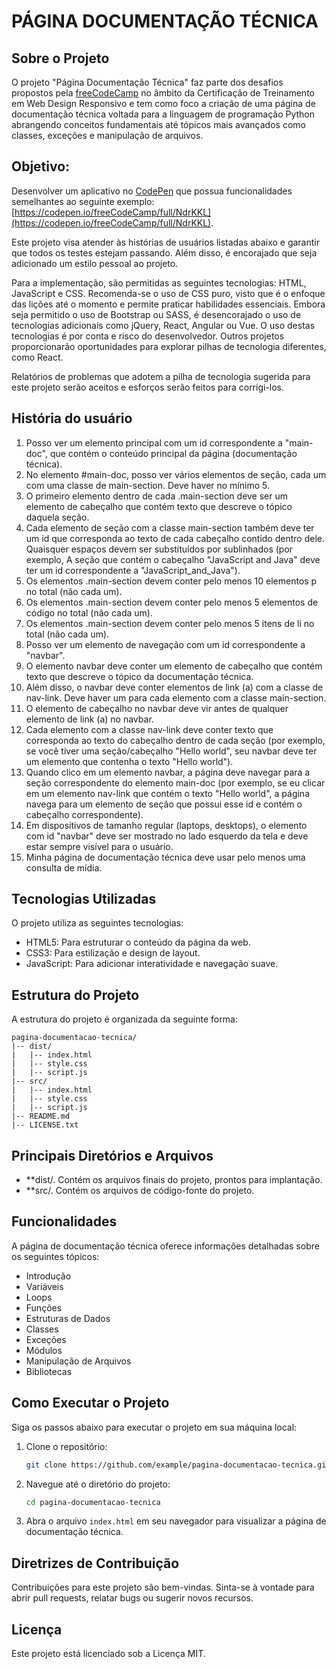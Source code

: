 # PÁGINA DOCUMENTAÇÃO TÉCNICA

## Sobre o Projeto

O projeto "Página Documentação Técnica" faz parte dos desafios propostos pela [freeCodeCamp](https://www.freecodecamp.org) no âmbito da Certificação de Treinamento em Web Design Responsivo e tem como foco a criação de uma página de documentação técnica voltada para a linguagem de programação Python abrangendo conceitos fundamentais até tópicos mais avançados como classes, exceções e manipulação de arquivos.

## Objetivo:
Desenvolver um aplicativo no [CodePen](https://codepen.io) que possua funcionalidades semelhantes ao seguinte exemplo: [https://codepen.io/freeCodeCamp/full/NdrKKL](https://codepen.io/freeCodeCamp/full/NdrKKL).

Este projeto visa atender às histórias de usuários listadas abaixo e garantir que todos os testes estejam passando. Além disso, é encorajado que seja adicionado um estilo pessoal ao projeto.

Para a implementação, são permitidas as seguintes tecnologias: HTML, JavaScript e CSS. Recomenda-se o uso de CSS puro, visto que é o enfoque das lições até o momento e permite praticar habilidades essenciais. Embora seja permitido o uso de Bootstrap ou SASS, é desencorajado o uso de tecnologias adicionais como jQuery, React, Angular ou Vue. O uso destas tecnologias é por conta e risco do desenvolvedor. Outros projetos proporcionarão oportunidades para explorar pilhas de tecnologia diferentes, como React. 

Relatórios de problemas que adotem a pilha de tecnologia sugerida para este projeto serão aceitos e esforços serão feitos para corrigi-los.

## História do usuário

1. Posso ver um elemento principal com um id correspondente a "main-doc", que contém o conteúdo principal da página (documentação técnica).
2. No elemento #main-doc, posso ver vários elementos de seção, cada um com uma classe de main-section. Deve haver no mínimo 5.
3. O primeiro elemento dentro de cada .main-section deve ser um elemento de cabeçalho que contém texto que descreve o tópico daquela seção.
4. Cada elemento de seção com a classe main-section também deve ter um id que corresponda ao texto de cada cabeçalho contido dentro dele. Quaisquer espaços devem ser substituídos por sublinhados (por exemplo, A seção que contém o cabeçalho "JavaScript and Java" deve ter um id correspondente a "JavaScript_and_Java").
5. Os elementos .main-section devem conter pelo menos 10 elementos p no total (não cada um).
6. Os elementos .main-section devem conter pelo menos 5 elementos de código no total (não cada um).
7. Os elementos .main-section devem conter pelo menos 5 itens de li no total (não cada um).
8. Posso ver um elemento de navegação com um id correspondente a "navbar".
9. O elemento navbar deve conter um elemento de cabeçalho que contém texto que descreve o tópico da documentação técnica.
10. Além disso, o navbar deve conter elementos de link (a) com a classe de nav-link. Deve haver um para cada elemento com a classe main-section.
11. O elemento de cabeçalho no navbar deve vir antes de qualquer elemento de link (a) no navbar.
12. Cada elemento com a classe nav-link deve conter texto que corresponda ao texto do cabeçalho dentro de cada seção (por exemplo, se você tiver uma seção/cabeçalho "Hello world", seu navbar deve ter um elemento que contenha o texto "Hello world").
13. Quando clico em um elemento navbar, a página deve navegar para a seção correspondente do elemento main-doc (por exemplo, se eu clicar em um elemento nav-link que contém o texto "Hello world", a página navega para um elemento de seção que possui esse id e contém o cabeçalho correspondente).
14. Em dispositivos de tamanho regular (laptops, desktops), o elemento com id "navbar" deve ser mostrado no lado esquerdo da tela e deve estar sempre visível para o usuário.
15. Minha página de documentação técnica deve usar pelo menos uma consulta de mídia.

## Tecnologias Utilizadas

O projeto utiliza as seguintes tecnologias:

- HTML5: Para estruturar o conteúdo da página da web.
- CSS3: Para estilização e design de layout.
- JavaScript: Para adicionar interatividade e navegação suave.

## Estrutura do Projeto

A estrutura do projeto é organizada da seguinte forma:

```
pagina-documentacao-tecnica/
|-- dist/
|   |-- index.html
|   |-- style.css
|   |-- script.js
|-- src/
|   |-- index.html
|   |-- style.css
|   |-- script.js
|-- README.md
|-- LICENSE.txt
```

## Principais Diretórios e Arquivos

- **dist/. Contém os arquivos finais do projeto, prontos para implantação.
- **src/. Contém os arquivos de código-fonte do projeto.

## Funcionalidades

A página de documentação técnica oferece informações detalhadas sobre os seguintes tópicos:

- Introdução
- Variáveis
- Loops
- Funções
- Estruturas de Dados
- Classes
- Exceções
- Módulos
- Manipulação de Arquivos
- Bibliotecas

## Como Executar o Projeto

Siga os passos abaixo para executar o projeto em sua máquina local:

1. Clone o repositório:
   ```bash
   git clone https://github.com/example/pagina-documentacao-tecnica.git
   ```

2. Navegue até o diretório do projeto:
   ```bash
   cd pagina-documentacao-tecnica
   ```

3. Abra o arquivo `index.html` em seu navegador para visualizar a página de documentação técnica.

## Diretrizes de Contribuição

Contribuições para este projeto são bem-vindas. Sinta-se à vontade para abrir pull requests, relatar bugs ou sugerir novos recursos.

## Licença

Este projeto está licenciado sob a Licença MIT.